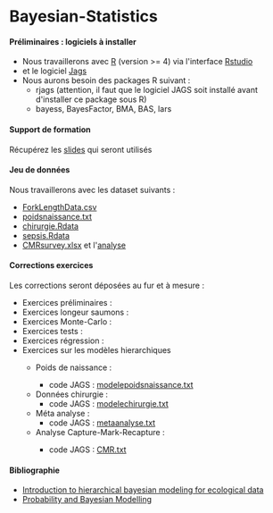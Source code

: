 # Bayesian-Statistics

<h4>Préliminaires : logiciels à installer</h4>
        <p>
        <ul>
            <li>Nous travaillerons avec <a href="https://www.r-project.org" target="new">R</a> (version >= 4) via l'interface <a href="https://www.rstudio.com/products/rstudio/download/" target="new">Rstudio</a></li>
            <li>et le logiciel <a href="http://sourceforge.net/projects/mcmc-jags/" target="new">Jags</a></li>
            <li>Nous aurons besoin des packages R suivant :
            <ul>
              <li>rjags (attention, il faut que le logiciel JAGS soit installé avant d'installer ce package sous R)</li>
              <li>bayess, BayesFactor, BMA, BAS, lars</li>
            </ul>
        </ul>
        </p>

<h4>Support de formation</h4>
        <p>Récupérez les <a href="Statistique-Bayesienne.pdf" target="new">slides</a> qui seront utilisés<!--, et la <a href="Statistique-Bayesienne-annoté.pdf" target="new">version annotée</a> pendant la formation --></p>
        <!--<p>Les notes manuscrites de la formation sont <a href="2023-05-NotesFormationStatBayes.pdf" target="new">ici</a></p>-->
<h4>Jeu de donn&eacute;es</h4>
        <p>Nous travaillerons avec les dataset suivants :
        <ul>
            <li><a href="ForkLengthData.csv">ForkLengthData.csv</a></li>
            <li><a href="poidsnaissance.txt">poidsnaissance.txt</a></li>
            <li><a href="chirurgie.Rdata">chirurgie.Rdata</a></li>
            <li><a href="sepsis.Rdata">sepsis.Rdata</a></li>
            <li><a href="CMRsurvey.xlsx">CMRsurvey.xlsx</a> et l'<a href="CMRsurvey-Analysis.pdf">analyse </a></li>
        </ul>
        </p>
<h4>Corrections exercices</h4>
        <p> Les corrections seront déposées au fur et à mesure :
        <ul>
           <li>Exercices préliminaires :  <!--<a href="Exercices-Prelim.pdf" target="new">correction</a>--></li>
           <li>Exercices longeur saumons : <!--<a href="Exercices-Poissons.pdf" target="new">correction</a>--> </li>
           <li>Exercices Monte-Carlo : <!--<a href="Exercices-MonteCarlo.pdf" target="new">correction</a>--></li>
           <li>Exercices tests :  <!--<a href="Exercices-Tests.pdf" target="new">correction</a>--></li>
           <li>Exercices régression : <!--<a href="Exercices-Regression.pdf" target="new">correction</a>--> </li>
           <!--<li>Exercices régression Prostate :  <a href="Exercices-Prostate.pdf" target="new">correction</a></li>-->
          <li>Exercices sur les modèles hierarchiques</li>
           <ul>
              <li>Poids de naissance : <!--<a href="PoidsNaissance-CETIAT.pdf">correction</a>--></li>
              <ul>
                                          <li>code JAGS : <a href="modelepoidsnaissance.txt">modelepoidsnaissance.txt</a></li>
                                       <!--<li>code JAGS : <a href="modelepoidsnaissance2.txt">modelepoidsnaissance2.txt</a></li>-->
                                       <!-- <li>code JAGS : <a href="modelepoidsnaissance3.txt">modelepoidsnaissance3.txt</a></li>-->
                                       <!--<li>code JAGS : <a href="modelepoidsnaissance4.txt">modelepoidsnaissance4.txt</a></li>-->
                                       <!--<li>code JAGS : <a href="modelepoidsnaissance5.txt">modelepoidsnaissance5.txt</a></li>-->
                                       <!--<li>code JAGS : <a href="modelepoidsnaissance6.txt">modelepoidsnaissance6.txt</a></li>-->
              </ul>
              <li>Données chirurgie :<!-- <a href="Chirurgie.pdf">correction</a></li>-->
              <ul>
                                      <li>code JAGS : <a href="modelechirurgie.txt">modelechirurgie.txt</a></li>
                                      <!--<li>code JAGS : <a href="modelechirurgie2.txt">modelechirurgie2.txt</a></li>-->
                                      <!--<li>code JAGS : <a href="modelechirurgie3.txt">modelechirurgie3.txt</a></li>-->
              </ul>
              <li>Méta analyse : <!--<a href="MetaAnalyse.pdf">correction</a></li>-->
              <ul>
                                      <li>code JAGS : <a href="metaanalyse.txt">metaanalyse.txt</a></li>
                                      <!--<li>code JAGS : <a href="metaanalyse2.txt">metaanalyse2.txt</a></li>-->
              </ul>
             <li>Analyse Capture-Mark-Recapture : <!--<a href="capture-mark-recapture.pdf">correction</a>--></li>
              <ul>
                                      <li>code JAGS : <a href="CMR.txt">CMR.txt</a></li>
              </ul>
           </ul>
        </ul>
        </p>
        
                    
<h4>Bibliographie</h4>
          <p>
          <ul>
           <li><a href="http://sirs.agrocampus-ouest.fr/bayes_V2/index.html" target="new">Introduction to hierarchical bayesian modeling for ecological data</a></li>
             <li><a href="https://bayesball.github.io/BOOK/probability-a-measurement-of-uncertainty.html" target="new">Probability and Bayesian Modelling</a></li>
             </ul>
            </p>
